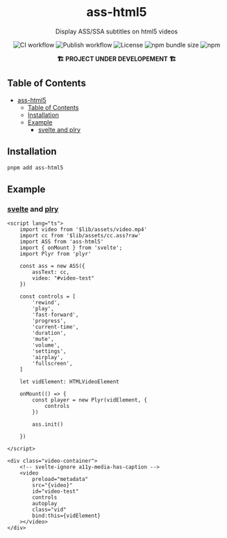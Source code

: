 <div align="center">

# ass-html5

Display ASS/SSA subtitles on html5 videos

![CI workflow](https://github.com/luxluth/ass-html5/actions/workflows/main.yml/badge.svg)
![Publish workflow](https://github.com/luxluth/ass-html5/actions/workflows/publish.yml/badge.svg)
![License](https://img.shields.io/github/license/luxluth/ass-html5?color=blue)
![npm bundle size](https://img.shields.io/bundlephobia/min/ass-html5)
![npm](https://img.shields.io/npm/v/ass-html5?logo=npm&color=white&link=https%3A%2F%2Fwww.npmjs.com%2Fpackage%2Fass-html5)

**🏗 PROJECT UNDER DEVELOPEMENT 🏗**

</div>

## Table of Contents
- [ass-html5](#ass-html5)
  - [Table of Contents](#table-of-contents)
  - [Installation](#installation)
  - [Example](#example)
    - [svelte and plry](#svelte-and-plry)

## Installation

```bash
pnpm add ass-html5
```

## Example

### [svelte](https://svelte.dev/) and [plry](https://github.com/sampotts/plyr)

```svelte
<script lang="ts">
    import video from '$lib/assets/video.mp4'
    import cc from '$lib/assets/cc.ass?raw'
    import ASS from 'ass-html5'
    import { onMount } from 'svelte';
    import Plyr from 'plyr'

    const ass = new ASS({
        assText: cc,
        video: "#video-test"
    })

    const controls = [
        'rewind',
        'play', 
        'fast-forward', 
        'progress', 
        'current-time',
        'duration', 
        'mute',
        'volume',
        'settings',
        'airplay', 
        'fullscreen', 
    ]

    let vidElement: HTMLVideoElement
    
    onMount(() => {
        const player = new Plyr(vidElement, {
            controls
        })
        
        ass.init()

    })

</script>

<div class="video-container">
    <!-- svelte-ignore a11y-media-has-caption -->
    <video 
        preload="metadata" 
        src="{video}" 
        id="video-test" 
        controls
        autoplay
        class="vid"
        bind:this={vidElement}
    ></video>
</div>
```
